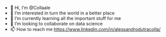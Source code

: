 - 👋 Hi, I’m @Collaale
- 👀 I’m interested in turn the world in a better place
- 🌱 I’m currently learning all the important stuff for me
- 💞️ I’m looking to collaborate on data science
- 📫 How to reach me https://www.linkedin.com/in/alessandrodutracolla/

<!---
Collaale/Collaale is a ✨ special ✨ repository because its `README.md` (this file) appears on your GitHub profile.
You can click the Preview link to take a look at your changes.
--->
